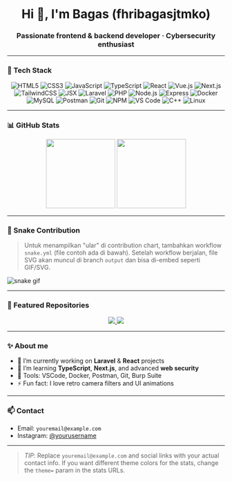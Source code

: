 <h1 align="center">Hi 👋, I'm Bagas (fhribagasjtmko)</h1>
<h3 align="center">Passionate frontend & backend developer · Cybersecurity enthusiast</h3>

---

### 🚀 Tech Stack
<p align="center">
  <!-- Frontend -->
  <img alt="HTML5" src="https://img.shields.io/badge/HTML5-E34F26?style=for-the-badge&logo=html5&logoColor=white" />
  <img alt="CSS3" src="https://img.shields.io/badge/CSS3-1572B6?style=for-the-badge&logo=css3&logoColor=white" />
  <img alt="JavaScript" src="https://img.shields.io/badge/JavaScript-F7DF1E?style=for-the-badge&logo=javascript&logoColor=black" />
  <img alt="TypeScript" src="https://img.shields.io/badge/TypeScript-3178C6?style=for-the-badge&logo=typescript&logoColor=white" />
  <img alt="React" src="https://img.shields.io/badge/React-61DAFB?style=for-the-badge&logo=react&logoColor=black" />
  <img alt="Vue.js" src="https://img.shields.io/badge/Vue.js-35495E?style=for-the-badge&logo=vuedotjs&logoColor=white" />
  <img alt="Next.js" src="https://img.shields.io/badge/Next.js-000000?style=for-the-badge&logo=nextdotjs&logoColor=white" />
  <img alt="TailwindCSS" src="https://img.shields.io/badge/Tailwind_CSS-38B2AC?style=for-the-badge&logo=tailwindcss&logoColor=white" />
  <img alt="JSX" src="https://img.shields.io/badge/JSX-6E9CFB?style=for-the-badge&logo=react&logoColor=white" />
  <!-- Backend & Tools -->
  <img alt="Laravel" src="https://img.shields.io/badge/Laravel-FF2D20?style=for-the-badge&logo=laravel&logoColor=white" />
  <img alt="PHP" src="https://img.shields.io/badge/PHP-777BB4?style=for-the-badge&logo=php&logoColor=white" />
  <img alt="Node.js" src="https://img.shields.io/badge/Node.js-339933?style=for-the-badge&logo=nodedotjs&logoColor=white" />
  <img alt="Express" src="https://img.shields.io/badge/Express-000000?style=for-the-badge&logo=express&logoColor=white" />
  <img alt="Docker" src="https://img.shields.io/badge/Docker-2496ED?style=for-the-badge&logo=docker&logoColor=white" />
  <img alt="MySQL" src="https://img.shields.io/badge/MySQL-4479A1?style=for-the-badge&logo=mysql&logoColor=white" />
  <img alt="Postman" src="https://img.shields.io/badge/Postman-FF6C37?style=for-the-badge&logo=postman&logoColor=white" />
  <img alt="Git" src="https://img.shields.io/badge/Git-F05032?style=for-the-badge&logo=git&logoColor=white" />
  <img alt="NPM" src="https://img.shields.io/badge/npm-CB3837?style=for-the-badge&logo=npm&logoColor=white" />
  <img alt="VS Code" src="https://img.shields.io/badge/VS_Code-007ACC?style=for-the-badge&logo=visualstudiocode&logoColor=white" />
  <img alt="C++" src="https://img.shields.io/badge/C++-00599C?style=for-the-badge&logo=cplusplus&logoColor=white" />
  <img alt="Linux" src="https://img.shields.io/badge/Linux-FCC624?style=for-the-badge&logo=linux&logoColor=black" />
</p>

---

### 📊 GitHub Stats
<p align="center">
  <img src="https://github-readme-stats.vercel.app/api?username=fhribagasjtmko&show_icons=true&theme=tokyonight" height="160"/>
  <img src="https://github-readme-stats.vercel.app/api/top-langs/?username=fhribagasjtmko&layout=compact&theme=tokyonight" height="160"/>
</p>

---

### 🐍 Snake Contribution

> Untuk menampilkan "ular" di contribution chart, tambahkan workflow `snake.yml` (file contoh ada di bawah). Setelah workflow berjalan, file SVG akan muncul di branch `output` dan bisa di-embed seperti GIF/SVG.

![snake gif](https://github.com/fhribagasjtmko/fhribagasjtmko/blob/output/github-contribution-grid-snake.svg)

---

### 📂 Featured Repositories
<p align="center">
  <a href="https://github.com/fhribagasjtmko/laravel12-crud">
    <img src="https://github-readme-stats.vercel.app/api/pin/?username=fhribagasjtmko&repo=laravel12-crud&theme=tokyonight" />
  </a>
  <a href="https://github.com/fhribagasjtmko/portfolio">
    <img src="https://github-readme-stats.vercel.app/api/pin/?username=fhribagasjtmko&repo=portfolio&theme=tokyonight" />
  </a>
</p>

---

### ✨ About me
- 🔭 I’m currently working on **Laravel** & **React** projects
- 🌱 I’m learning **TypeScript**, **Next.js**, and advanced **web security**
- 🧰 Tools: VSCode, Docker, Postman, Git, Burp Suite
- ⚡ Fun fact: I love retro camera filters and UI animations

---

### 📫 Contact
- Email: `youremail@example.com`  
- Instagram: [@yourusername](https://instagram.com/yourusername)

---

> _TIP_: Replace `youremail@example.com` and social links with your actual contact info. If you want different theme colors for the stats, change the `theme=` param in the stats URLs.
